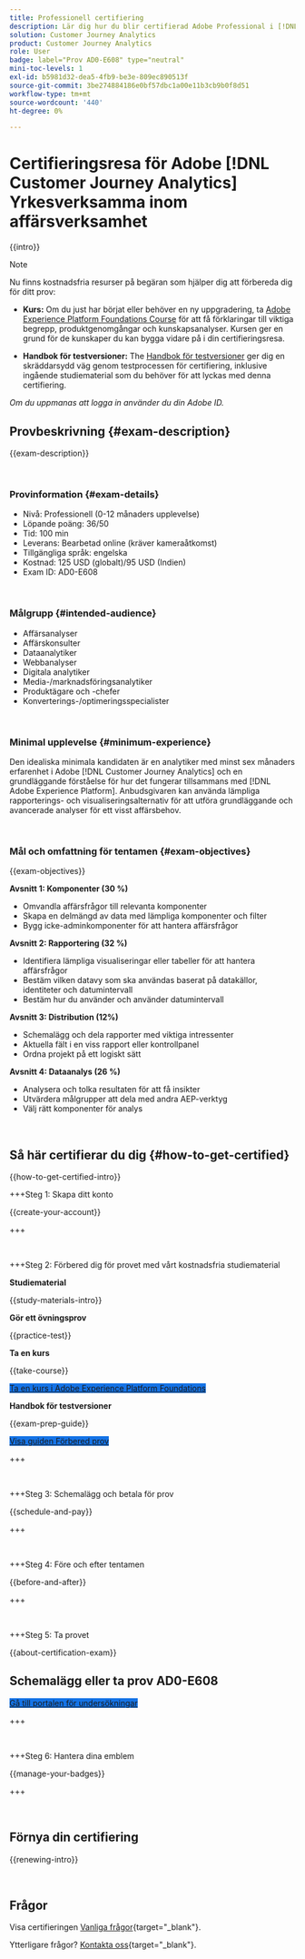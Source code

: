```yaml
---
title: Professionell certifiering
description: Lär dig hur du blir certifierad Adobe Professional i [!DNL Customer Journey Analytics]
solution: Customer Journey Analytics
product: Customer Journey Analytics
role: User
badge: label="Prov AD0-E608" type="neutral"
mini-toc-levels: 1
exl-id: b5981d32-dea5-4fb9-be3e-809ec890513f
source-git-commit: 3be274884186e0bf57dbc1a00e11b3cb9b0f8d51
workflow-type: tm+mt
source-wordcount: '440'
ht-degree: 0%

---
```


# Certifieringsresa för Adobe [!DNL Customer Journey Analytics] Yrkesverksamma inom affärsverksamhet

{{intro}}

>[!NOTE]
>
>Nu finns kostnadsfria resurser på begäran som hjälper dig att förbereda dig för ditt prov:
>
>* **Kurs:** Om du just har börjat eller behöver en ny uppgradering, ta [Adobe Experience Platform Foundations Course](https://app.rockinfo.com/courses/216) för att få förklaringar till viktiga begrepp, produktgenomgångar och kunskapsanalyser. Kursen ger en grund för de kunskaper du kan bygga vidare på i din certifieringsresa.
>
>* **Handbok för testversioner:** The [Handbok för testversioner](https://app.rockinfo.com/courses/playScorm/375) ger dig en skräddarsydd väg genom testprocessen för certifiering, inklusive ingående studiematerial som du behöver för att lyckas med denna certifiering.
>
>_Om du uppmanas att logga in använder du din Adobe ID._

## Provbeskrivning {#exam-description}

{{exam-description}}

<br>

### Provinformation {#exam-details}

* Nivå: Professionell (0-12 månaders upplevelse)
* Löpande poäng: 36/50
* Tid: 100 min
* Leverans: Bearbetad online (kräver kameraåtkomst)
* Tillgängliga språk: engelska
* Kostnad: 125 USD (globalt)/95 USD (Indien)
* Exam ID: AD0-E608

<br>

### Målgrupp {#intended-audience}

* Affärsanalyser
* Affärskonsulter
* Dataanalytiker
* Webbanalyser
* Digitala analytiker
* Media-/marknadsföringsanalytiker
* Produktägare och -chefer
* Konverterings-/optimeringsspecialister

<br>

### Minimal upplevelse {#minimum-experience}

Den idealiska minimala kandidaten är en analytiker med minst sex månaders erfarenhet i Adobe [!DNL Customer Journey Analytics] och en grundläggande förståelse för hur det fungerar tillsammans med [!DNL Adobe Experience Platform]. Anbudsgivaren kan använda lämpliga rapporterings- och visualiseringsalternativ för att utföra grundläggande och avancerade analyser för ett visst affärsbehov.

<br>

### Mål och omfattning för tentamen {#exam-objectives}

{{exam-objectives}}

**Avsnitt 1: Komponenter (30 %)**

* Omvandla affärsfrågor till relevanta komponenter
* Skapa en delmängd av data med lämpliga komponenter och filter
* Bygg icke-adminkomponenter för att hantera affärsfrågor

**Avsnitt 2: Rapportering (32 %)**

* Identifiera lämpliga visualiseringar eller tabeller för att hantera affärsfrågor
* Bestäm vilken datavy som ska användas baserat på datakällor, identiteter och datumintervall
* Bestäm hur du använder och använder datumintervall

**Avsnitt 3: Distribution (12%)**

* Schemalägg och dela rapporter med viktiga intressenter
* Aktuella fält i en viss rapport eller kontrollpanel
* Ordna projekt på ett logiskt sätt

**Avsnitt 4: Dataanalys (26 %)**

* Analysera och tolka resultaten för att få insikter
* Utvärdera målgrupper att dela med andra AEP-verktyg
* Välj rätt komponenter för analys

<br>

## Så här certifierar du dig {#how-to-get-certified}

{{how-to-get-certified-intro}}

+++Steg 1: Skapa ditt konto

{{create-your-account}}

+++

<br>

+++Steg 2: Förbered dig för provet med vårt kostnadsfria studiematerial

**Studiematerial**

{{study-materials-intro}}

**Gör ett övningsprov**

{{practice-test}}

**Ta en kurs**

{{take-course}}

<a href="https://app.rockinfo.com/courses/216" target="_blank" class="spectrum-Button spectrum-Button--fill spectrum-Button--accent spectrum-Button--sizeM is-margin-bottom-big-big at-element-click-tracking" style="background-color:#1473E6">

<span class="spectrum-Button-label has-no-wrap">
   Ta en kurs i Adobe Experience Platform Foundations
</span>
</a>

**Handbok för testversioner**

{{exam-prep-guide}}

<a href="https://app.rockinfo.com/courses/playScorm/375" target="_blank" class="spectrum-Button spectrum-Button--fill spectrum-Button--accent spectrum-Button--sizeM is-margin-bottom-big-big at-element-click-tracking" style="background-color:#1473E6">

<span class="spectrum-Button-label has-no-wrap">
   Visa guiden Förbered prov
</span>
</a>

+++

<br>

+++Steg 3: Schemalägg och betala för prov

{{schedule-and-pay}}

+++

<br>

+++Steg 4: Före och efter tentamen

{{before-and-after}}

+++

<br>

+++Steg 5: Ta provet

{{about-certification-exam}}

## Schemalägg eller ta prov AD0-E608

<a href="https://www.certmetrics.com/adobe/candidate/examity_sso.aspx?eid=AD0-E608" target="_blank" class="spectrum-Button spectrum-Button--fill spectrum-Button--accent spectrum-Button--sizeM is-margin-bottom-big-big at-element-click-tracking" style="background-color:#1473E6">

<span class="spectrum-Button-label has-no-wrap">
   Gå till portalen för undersökningar
</span>
</a>

+++

<br>

+++Steg 6: Hantera dina emblem

{{manage-your-badges}}

+++

<br>

## Förnya din certifiering

{{renewing-intro}}

<br>

## Frågor

Visa certifieringen [Vanliga frågor](https://experienceleague.adobe.com/docs/certification/certification/faq.html){target="_blank"}.

Ytterligare frågor? [Kontakta oss](mailto:certif@adobe.com){target="_blank"}.
